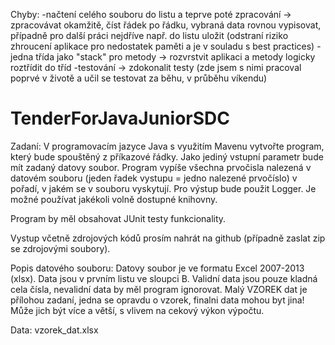 Chyby:
-načtení celého souboru do listu a teprve poté zpracování -> zpracovávat okamžitě, číst řádek po řádku, vybraná data rovnou vypisovat, případně pro další práci nejdříve např. do listu uložit (odstraní riziko zhroucení aplikace pro nedostatek paměti a je v souladu s best practices)
-jedna třída jako "stack" pro metody -> rozvrstvit aplikaci a metody logicky roztřídit do tříd
-testování -> zdokonalit testy (zde jsem s nimi pracoval poprvé v životě a učil se testovat za běhu, v průběhu víkendu)


# TenderForJavaJuniorSDC

Zadaní:
V programovacím jazyce Java s využitím Mavenu vytvořte program, který bude spouštěný z příkazové řádky.
Jako jediný vstupní parametr bude mít zadaný datovy soubor.
Program vypíše všechna prvočisla nalezená v datovém souboru (jeden řadek vystupu = jedno nalezené prvočíslo) v pořadí, v jakém se v souboru vyskytují.
Pro výstup bude použit Logger.
Je možné používat jakékoli volně dostupné knihovny.

Program by měl obsahovat JUnit testy funkcionality.

Vystup včetně zdrojových kódů prosím nahrát na github (případně zaslat zip se zdrojovými soubory).

Popis datového souboru:
Datovy soubor je ve formatu Excel 2007-2013 (xlsx).
Data jsou v prvním listu ve sloupci B.
Validní data jsou pouze kladná cela čísla, nevalidní data by měl program ignorovat.
Malý VZOREK dat je přílohou zadaní, jedna se opravdu o vzorek, finalni data mohou byt jina!
Může jich být více a větší, s vlivem na cekový výkon výpočtu.

Data: vzorek_dat.xlsx
